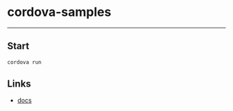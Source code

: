 # cordova-samples

---

## Start

```bash
cordova run
```

## Links

- [docs](https://cordova.apache.org/docs/en/10.x/guide/platforms/osx/index.html)
